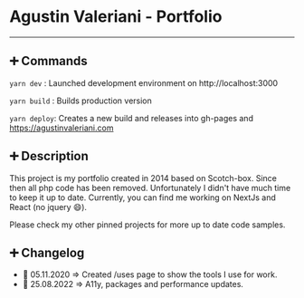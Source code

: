 # Agustin Valeriani - Portfolio

---

## :heavy_plus_sign: Commands

`yarn dev` : Launched development environment on http://localhost:3000

`yarn build` : Builds production version

`yarn deploy`: Creates a new build and releases into gh-pages and https://agustinvaleriani.com 


## :heavy_plus_sign: Description

This project is my portfolio created in 2014 based on Scotch-box. Since then all php code has been removed.
Unfortunately I didn't have much time to keep it up to date.
Currently, you can find me working on NextJs and React (no jquery :smile:).

Please check my other pinned projects for more up to date code samples.

## :heavy_plus_sign: Changelog

- :date: 05.11.2020 => Created /uses page to show the tools I use for work.
- :date: 25.08.2022 => A11y, packages and performance updates.
